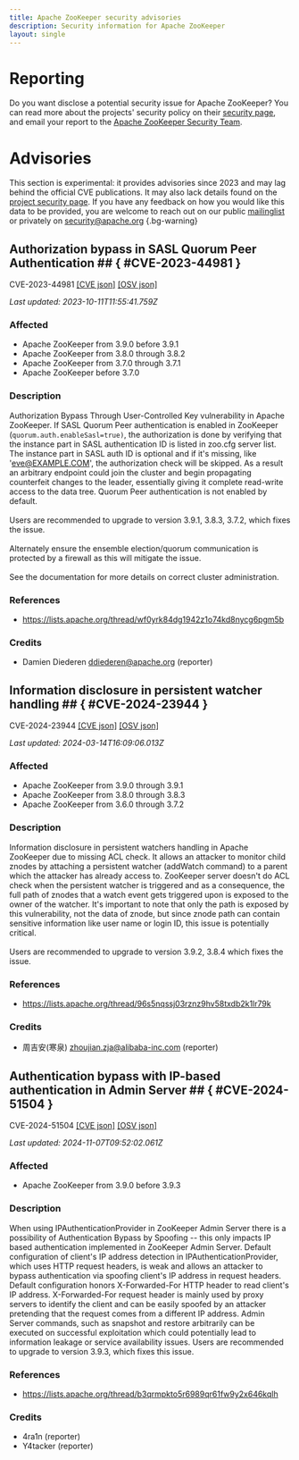 ```yaml
---
title: Apache ZooKeeper security advisories
description: Security information for Apache ZooKeeper
layout: single
---
```


# Reporting

Do you want disclose a potential security issue for Apache ZooKeeper? You can read more about the projects' security policy on their [security page](https://zookeeper.apache.org/security.html), and email your report to the [Apache ZooKeeper Security Team](mailto:security@zookeeper.apache.org).

# Advisories

This section is experimental: it provides advisories since 2023 and may lag behind the official CVE publications. It may also lack details found on the [project security page](https://zookeeper.apache.org/security.html). If you have any feedback on how you would like this data to be provided, you are welcome to reach out on our public [mailinglist](/mailinglist) or privately on [security@apache.org](mailto:security@apache.org)
{.bg-warning}

## Authorization bypass in SASL Quorum Peer Authentication ## { #CVE-2023-44981 }

CVE-2023-44981 [\[CVE json\]](./CVE-2023-44981.cve.json) [\[OSV json\]](./CVE-2023-44981.osv.json)



_Last updated: 2023-10-11T11:55:41.759Z_

### Affected

* Apache ZooKeeper from 3.9.0 before 3.9.1
* Apache ZooKeeper from 3.8.0 through 3.8.2
* Apache ZooKeeper from 3.7.0 through 3.7.1
* Apache ZooKeeper before 3.7.0


### Description

Authorization Bypass Through User-Controlled Key vulnerability in Apache ZooKeeper. If SASL Quorum Peer authentication is enabled in ZooKeeper (<code>quorum.auth.enableSasl=</code><code>true)</code>, the authorization is done by verifying that the instance part in SASL authentication ID is listed in zoo.cfg server list. The instance part in SASL auth ID is optional and if it's missing, like 'eve@EXAMPLE.COM', the authorization check will be skipped.&nbsp;<span style="background-color: rgb(255, 255, 255);">As a result an arbitrary endpoint could join the cluster and begin propagating counterfeit changes to the leader, essentially giving it complete read-write access to the data tree.&nbsp;<span style="background-color: rgb(255, 255, 255);">Quorum Peer authentication is not enabled by default.</span><br><br></span><span style="background-color: var(--wht);">Users are recommended to upgrade to version 3.9.1, 3.8.3, 3.7.2, which fixes the issue.<br><br></span><span style="background-color: rgb(255, 255, 255);">Alternately ensure the ensemble election/quorum communication is protected by a firewall as this will mitigate the issue.<br><br><span style="background-color: rgb(255, 255, 255);">See the documentation for more details on correct cluster administration.</span></span><br>

### References
* https://lists.apache.org/thread/wf0yrk84dg1942z1o74kd8nycg6pgm5b


### Credits
* Damien Diederen <ddiederen@apache.org> (reporter)


## Information disclosure in persistent watcher handling ## { #CVE-2024-23944 }

CVE-2024-23944 [\[CVE json\]](./CVE-2024-23944.cve.json) [\[OSV json\]](./CVE-2024-23944.osv.json)



_Last updated: 2024-03-14T16:09:06.013Z_

### Affected

* Apache ZooKeeper from 3.9.0 through 3.9.1
* Apache ZooKeeper from 3.8.0 through 3.8.3
* Apache ZooKeeper from 3.6.0 through 3.7.2


### Description

Information disclosure in persistent watchers handling in Apache ZooKeeper due to missing ACL check. It allows an attacker to monitor child znodes by attaching a persistent watcher (addWatch command) to a parent which the attacker has already access to. ZooKeeper server doesn't do ACL check when the persistent watcher is triggered and as a consequence, the full path of znodes that a watch event gets triggered upon is exposed to the owner of the watcher. It's important to note that only the path is exposed by this vulnerability, not the data of znode, but since znode path can contain sensitive information like user name or login ID, this issue is potentially critical.<br><br>Users are recommended to upgrade to version 3.9.2, 3.8.4 which fixes the issue.<br>

### References
* https://lists.apache.org/thread/96s5nqssj03rznz9hv58txdb2k1lr79k


### Credits
* 周吉安(寒泉) <zhoujian.zja@alibaba-inc.com> (reporter)


## Authentication bypass with IP-based authentication in Admin Server ## { #CVE-2024-51504 }

CVE-2024-51504 [\[CVE json\]](./CVE-2024-51504.cve.json) [\[OSV json\]](./CVE-2024-51504.osv.json)



_Last updated: 2024-11-07T09:52:02.061Z_

### Affected

* Apache ZooKeeper from 3.9.0 before 3.9.3


### Description

When using IPAuthenticationProvider in ZooKeeper Admin Server there is a possibility of Authentication Bypass by Spoofing -- this only impacts IP based authentication implemented in ZooKeeper Admin Server. Default configuration of client's IP address detection in&nbsp;IPAuthenticationProvider, which uses HTTP request headers, is weak&nbsp;and allows an attacker to bypass authentication via spoofing client's IP address in request headers. Default configuration honors X-Forwarded-For HTTP header to read client's IP address. X-Forwarded-For request header is mainly used by proxy servers to identify the client and can be easily spoofed by an attacker pretending that the request comes from a different IP address. Admin Server commands, such as snapshot and restore arbitrarily can be executed on successful exploitation which could potentially lead to information leakage or service availability issues. Users are recommended to upgrade to version 3.9.3, which fixes this issue.

### References
* https://lists.apache.org/thread/b3qrmpkto5r6989qr61fw9y2x646kqlh


### Credits
* 4ra1n (reporter)
* Y4tacker (reporter)
